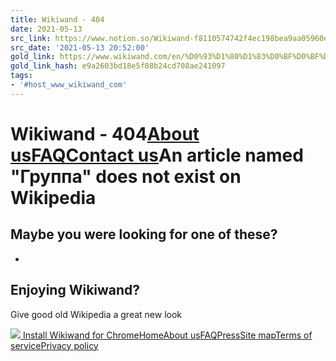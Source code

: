 ```yaml
---
title: Wikiwand - 404
date: 2021-05-13
src_link: https://www.notion.so/Wikiwand-f8110574742f4ec198bea9aa05960ee0
src_date: '2021-05-13 20:52:00'
gold_link: https://www.wikiwand.com/en/%D0%93%D1%80%D1%83%D0%BF%D0%BF%D0%B0?fullSearch=true
gold_link_hash: e9a2603bd18e5f88b24cd708ae241097
tags:
- '#host_www_wikiwand_com'
---
```



Wikiwand - 404[About us](/about)[FAQ](/faq)[Contact us](mailto:support@wikiwand.com)An article named "**Группа**" does not exist on Wikipedia
=========================================================

Maybe you were looking for one of these?
----------------------------------------

* 

Enjoying Wikiwand?
------------------

Give good old Wikipedia a great new look

[![](https://wikiwandv2-19431.kxcdn.com/images/chrome-icon.png) Install Wikiwand for Chrome](https://chrome.google.com/webstore/detail/wikiwand-wikipedia-modern/emffkefkbkpkgpdeeooapgaicgmcbolj)[Home](/)[About us](/about)[FAQ](/faq)[Press](/press)[Site map](/sitemap)[Terms of service](/terms)[Privacy policy](/privacy)
